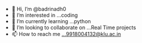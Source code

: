 - 👋 Hi, I’m @badrinadh0
- 👀 I’m interested in ...coding
- 🌱 I’m currently learning ...python
- 💞️ I’m looking to collaborate on ...Real Time projects
- 📫 How to reach me ...9918004132@klu.ac.in

<!---
badrinadh0/badrinadh0 is a ✨ special ✨ repository because its `README.md` (this file) appears on your GitHub profile.
You can click the Preview link to take a look at your changes.
--->

